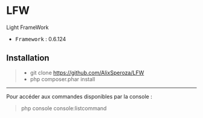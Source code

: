# LFW
Light FrameWork

 - <kbd>Framework</kbd> : 0.6.124

Installation
----------

> - git clone https://github.com/AlixSperoza/LFW
> - php composer.phar install

----------

Pour accéder aux commandes disponibles par la console :
> php console console:listcommand